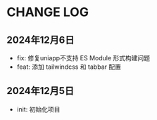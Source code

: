 # CHANGE LOG

## 2024年12月6日
- fix: 修复uniapp不支持 ES Module 形式构建问题
- feat: 添加 tailwindcss 和 tabbar 配置

## 2024年12月5日
- init: 初始化项目